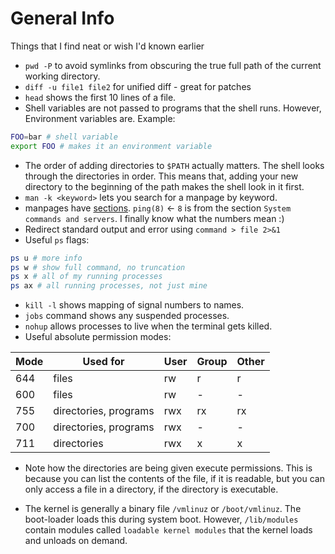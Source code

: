 # General Info

Things that I find neat or wish I'd known earlier


- `pwd -P` to avoid symlinks from obscuring the true full path of the current working directory.
- `diff -u file1 file2` for unified diff - great for patches
- `head` shows the first 10 lines of a file.
- Shell variables are not passed to programs that the shell runs. However, Environment variables are. Example:
```sh
FOO=bar # shell variable
export FOO # makes it an environment variable
```
- The order of adding directories to `$PATH` actually matters. The shell looks through the directories in order. This means that, adding your new directory to the beginning of the path makes the shell look in it first.
- `man -k <keyword>` lets you search for a manpage by keyword.
- manpages have [sections](https://man7.org/linux/man-pages/man7/man-pages.7.html). `ping(8)` <- `8` is from the section `System commands and servers`. I finally know what the numbers mean :)
- Redirect standard output and error using `command > file 2>&1`
- Useful `ps` flags:
```sh
ps u # more info
ps w # show full command, no truncation
ps x # all of my running processes
ps ax # all running processes, not just mine
```
- `kill -l` shows mapping of signal numbers to names.
- `jobs` command shows any suspended processes.
- `nohup` allows processes to live when the terminal gets killed.
- Useful absolute permission modes:

| Mode | Used for              | User | Group | Other |
|------|-----------------------|------|-------|-------|
| 644  | files                 | rw   | r     | r     |
| 600  | files                 | rw   | -     | -     |
| 755  | directories, programs | rwx  | rx    | rx    |
| 700  | directories, programs | rwx  | -     | -     |
| 711  | directories           | rwx  | x     | x     |

  - Note how the directories are being given execute permissions. This is because you can list the contents of the file, if it is readable, but you can only access a file in a directory, if the directory is executable.

- The kernel is generally a binary file `/vmlinuz` or `/boot/vmlinuz`. The boot-loader loads this during system boot. However, `/lib/modules` contain modules called `loadable kernel modules` that the kernel loads and unloads on demand.
 


